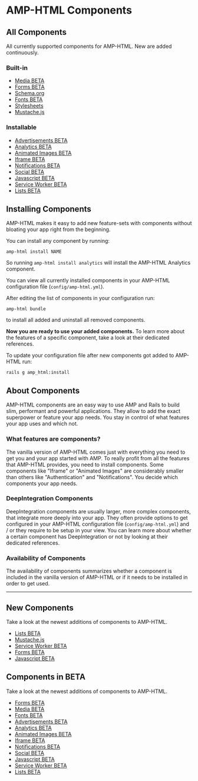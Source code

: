 
# AMP-HTML Components


## All Components

All currently supported components for AMP-HTML. New are added continuously.

### Built-in

* [Media BETA](https://github.com/slooob/amp-html/blob/master/lib/amp-html/components/docs/media.md)
* [Forms BETA](https://github.com/slooob/amp-html/blob/master/lib/amp-html/components/docs/forms.md)
* [Schema.org](https://github.com/slooob/amp-html/blob/master/lib/amp-html/components/docs/schema.md)
* [Fonts BETA](https://github.com/slooob/amp-html/blob/master/lib/amp-html/components/docs/fonts.md)
* [Stylesheets](https://github.com/slooob/amp-html/blob/master/lib/amp-html/components/docs/stylesheets.md)
* [Mustache.js](https://github.com/slooob/amp-html/blob/master/lib/amp-html/components/docs/mustache.md)

### Installable

* [Advertisements BETA](https://github.com/slooob/amp-html/blob/master/lib/amp-html/components/docs/ad.md)
* [Analytics BETA](https://github.com/slooob/amp-html/blob/master/lib/amp-html/components/docs/analytics.md)
* [Animated Images BETA](https://github.com/slooob/amp-html/blob/master/lib/amp-html/components/docs/anim.md)
* [Iframe BETA](https://github.com/slooob/amp-html/blob/master/lib/amp-html/components/docs/iframe.md)
* [Notifications BETA](https://github.com/slooob/amp-html/blob/master/lib/amp-html/components/docs/notifications.md)
* [Social BETA](https://github.com/slooob/amp-html/blob/master/lib/amp-html/components/docs/social.md)
* [Javascript BETA](https://github.com/slooob/amp-html/blob/master/lib/amp-html/components/docs/javascript.md)
* [Service Worker BETA](https://github.com/slooob/amp-html/blob/master/lib/amp-html/components/docs/service_worker.md)
* [Lists BETA](https://github.com/slooob/amp-html/blob/master/lib/amp-html/components/docs/lists.md)


## Installing Components

AMP-HTML makes it easy to add new feature-sets with components without bloating your app right from the beginning.

You can install any component by running:

    amp-html install NAME

So running `amp-html install analytics` will install the AMP-HTML Analytics component.

You can view all currently installed components in your AMP-HTML configuration file (`config/amp-html.yml`).

After editing the list of components in your configuration run:

    amp-html bundle

to install all added and uninstall all removed components.

**Now you are ready to use your added components.**
To learn more about the features of a specific component, take a look at their dedicated references.

To update your configuration file after new components got added to AMP-HTML run:

    rails g amp_html:install


## About Components

AMP-HTML components are an easy way to use AMP and Rails to build slim, performant and powerful applications. They allow to add the exact superpower or feature your app needs. You stay in control of what features your app uses and which not.

### What features are components?

The vanilla version of AMP-HTML comes just with everything you need to get you and your app started with AMP. To really profit from all the features that AMP-HTML provides, you need to install components. Some components like "Iframe" or "Animated Images" are considerably smaller than others like "Authentication" and "Notifications". You decide which components your app needs.

### DeepIntegration Components

DeepIntegration components are usually larger, more complex components, that integrate more deeply into your app. They often provide options to get configured in your AMP-HTML configuration file (`config/amp-html.yml`) and / or they require to be setup in your view. You can learn more about whether a certain component has DeepIntegration or not by looking at their dedicated references.

### Availability of Components

The availability of components summarizes whether a component is included in the vanilla version of AMP-HTML or if it needs to be installed in order to get used.

---

## New Components

Take a look at the newest additions of components to AMP-HTML.

* [Lists BETA](https://github.com/slooob/amp-html/blob/master/lib/amp-html/components/docs/lists.md)
* [Mustache.js](https://github.com/slooob/amp-html/blob/master/lib/amp-html/components/docs/mustache.md)
* [Service Worker BETA](https://github.com/slooob/amp-html/blob/master/lib/amp-html/components/docs/service_worker.md)
* [Forms BETA](https://github.com/slooob/amp-html/blob/master/lib/amp-html/components/docs/forms.md)
* [Javascript BETA](https://github.com/slooob/amp-html/blob/master/lib/amp-html/components/docs/javascript.md)


## Components in BETA

Take a look at the newest additions of components to AMP-HTML.

* [Forms BETA](https://github.com/slooob/amp-html/blob/master/lib/amp-html/components/docs/forms.md)
* [Media BETA](https://github.com/slooob/amp-html/blob/master/lib/amp-html/components/docs/media.md)
* [Fonts BETA](https://github.com/slooob/amp-html/blob/master/lib/amp-html/components/docs/fonts.md)
* [Advertisements BETA](https://github.com/slooob/amp-html/blob/master/lib/amp-html/components/docs/ad.md)
* [Analytics BETA](https://github.com/slooob/amp-html/blob/master/lib/amp-html/components/docs/analytics.md)
* [Animated Images BETA](https://github.com/slooob/amp-html/blob/master/lib/amp-html/components/docs/anim.md)
* [Iframe BETA](https://github.com/slooob/amp-html/blob/master/lib/amp-html/components/docs/iframe.md)
* [Notifications BETA](https://github.com/slooob/amp-html/blob/master/lib/amp-html/components/docs/notifications.md)
* [Social BETA](https://github.com/slooob/amp-html/blob/master/lib/amp-html/components/docs/social.md)
* [Javascript BETA](https://github.com/slooob/amp-html/blob/master/lib/amp-html/components/docs/javascript.md)
* [Service Worker BETA](https://github.com/slooob/amp-html/blob/master/lib/amp-html/components/docs/service_worker.md)
* [Lists BETA](https://github.com/slooob/amp-html/blob/master/lib/amp-html/components/docs/lists.md)
